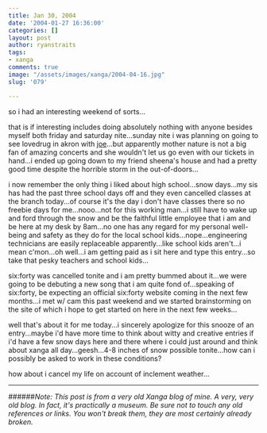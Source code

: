 ```yaml
---
title: Jan 30, 2004
date: '2004-01-27 16:36:00'
categories: []
layout: post
author: ryanstraits
tags:
- xanga
comments: true
image: "/assets/images/xanga/2004-04-16.jpg"
slug: '079'

---
```

so i had an interesting weekend of sorts...

<!-- break -->

that is if interesting includes doing absolutely nothing with anyone besides myself both friday and saturday nite...sunday nite i was planning on going to see lovedrug in akron with <a href="http://www.xanga.com/averagejoe" target="_blank">joe</a>...but apparently mother nature is not a big fan of amazing concerts and she wouldn't let us go even with our tickets in hand...i ended up going down to my friend sheena's house and had a pretty good time despite the horrible storm in the out-of-doors...

i now remember the only thing i liked about high school...snow days...my sis has had the past three school days off and they even cancelled classes at the branch today...of course it's the day i don't have classes there so no freebie days for me...nooo...not for this working man...i still have to wake up and ford through the snow and be the faithful little employee that i am and be here at my desk by 8am...no one has any regard for my personal well-being and safety as they do for the local school kids...nope...engineering technicians are easily replaceable apparently...like school kids aren't...i mean c'mon...oh well...i am getting paid as i sit here and type this entry...so take that pesky teachers and school kids...

six:forty was cancelled tonite and i am pretty bummed about it...we were going to be debuting a new song that i am quite fond of...speaking of six:forty, be expecting an official six:forty website coming in the next few months...i met w/ cam this past weekend and we started brainstorming on the site of which i hope to get started on here in the next few weeks...

well that's about it for me today...i sincerely apologize for this snooze of an entry...maybe i'd have more time to think about witty and creative entries if i'd have a few snow days here and there where i could just around and think about xanga all day...geesh...4-8 inches of snow possible tonite...how can i possibly be asked to work in these conditions?

how about i cancel my life on account of inclement weather...

---

######*Note: This post is from a very old Xanga blog of mine. A very, very old blog. In fact, it's practically a museum. Be sure not to touch any old references or links. You won't break them, they are most certainly already broken.*